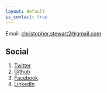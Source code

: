 ```yaml
---
layout: default
is_contact: true
---
```


Email: [christopher.stewart2@gmail.com](mailto:christopher.stewart2@gmail.com)

## Social

1. [Twitter](https://twitter.com/cstew)
2. [Github](https://github.com/cstew)
3. [Facebook](https://www.facebook.com/chris.stewart2)
4. [LinkedIn](https://www.linkedin.com/in/chris-stewart-3503639)
